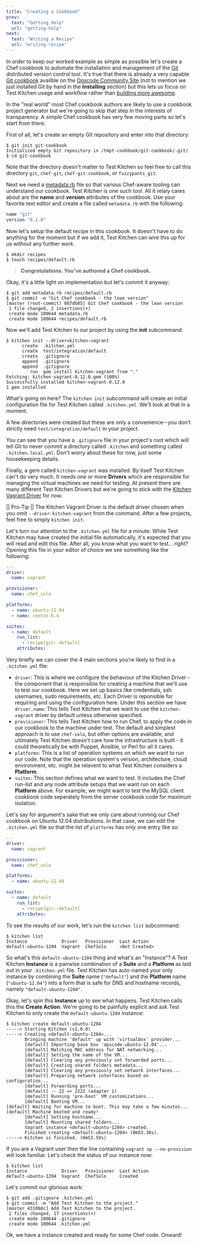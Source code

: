 ```yaml
---
title: "Creating a Cookbook"
prev:
  text: "Getting Help"
  url: "getting-help"
next:
  text: "Writing a Recipe"
  url: "writing-recipe"
---
```


In order to keep our worked example as simple as possible let's create a Chef cookbook to automate the installation and management of the [Git](http://git-scm.com/) distributed version control tool. It's true that there is already a very capable [Git cookbook](http://community.opscode.com/cookbooks/git) availble on the [Opscode Community Site](http://community.opscode.com/cookbooks) (not to mention we just installed Git by hand in the **Installing** section) but this lets us focus on Test Kitchen usage and workflow rather than [building more awesome](http://www.youtube.com/watch?v=OU8ihx3nT6I).

In the "real world" most Chef cookbook authors are likely to use a cookbook project generator but we're going to skip that step in the interests of transparency. A simple Chef cookbook has very few moving parts so let's start from there.

First of all, let's create an empty Git repository and enter into that directory:

~~~
$ git init git-cookbook
Initialized empty Git repository in /tmpt-cookbook/git-cookbook/.git/
$ cd git-cookbook
~~~

Note that the directory doesn't matter to Test Kitchen so feel free to call this directory `git`, `chef-git`, `chef-git-cookbook`, or `fuzzypants_git`.

Next we need a [metadata.rb](http://docs.opscode.com/config_rb_metadata.html) file so that various Chef-aware tooling can understand our cookbook. Test Kitchen is one such tool.  All it relaly cares about are the **name** and **version** attributes of the cookbook. Use your favorite text editor and create a file called `metadata.rb` with the following:


~~~ruby
name "git"
version "0.1.0"
~~~

Now let's setup the default recipe in this cookbook. It doesn't have to do anything for the moment but if we add it, Test Kitchen can wire this up for us without any further work.

~~~
$ mkdir recipes
$ touch recipes/default.rb
~~~

> **Congratulations. You've authored a Chef cookbook.**

Okay, it's a little light on implementation but let's commit it anyway:

~~~
$ git add metadata.rb recipes/default.rb
$ git commit -m "Git Chef cookbook - the lean version"
[master (root-commit) 087db85] Git Chef cookbook - the lean version
 1 file changed, 2 insertions(+)
 create mode 100644 metadata.rb
 create mode 100644 recipes/default.rb
~~~

Now we'll add Test Kitchen to our project by using the **init** subcommand:

~~~
$ kitchen init --driver=kitchen-vagrant
      create  .kitchen.yml
      create  test/integration/default
      create  .gitignore
      append  .gitignore
      append  .gitignore
         run  gem install kitchen-vagrant from "."
Fetching: kitchen-vagrant-0.12.0.gem (100%)
Successfully installed kitchen-vagrant-0.12.0
1 gem installed
~~~

What's going on here? The `kitchen init` subcommand will create an initial configuration file for Test Kitchen called `.kitchen.yml`. We'll look at that in a moment.

A few directories were created but these are only a convenience--you don't strictly need `test/integration/default` in your project.

You can see that you have a `.gitignore` file in your project's root which will tell Git to never commit a directory called `.kitchen` and something called `.kitchen.local.yml`. Don't worry about these for now, just some housekeeping details.

Finally, a gem called `kitchen-vagrant` was installed. By itself Test Kitchen can't do very much. It needs one or more **Drivers** which are responsible for managing the virtual machines we need for testing. At present there are many different Test Kitchen Drivers but we're going to stick with the [Kitchen Vagrant Driver](https://github.com/opscode/kitchen-vagrant) for now.

|| Pro-Tip
|| The Kitchen Vagrant Driver is the default driver chosen when you omit `--driver-kitchen-vagrant` from the command. After a few projects, feel free to simply `kitchen init`.

Let's turn our attention to the `.kitchen.yml` file for a minute. While Test Kitchen may have created the initial file automatically, it's expected that you will read and edit this file. After all, you know what you want to test... right? Opening this file in your editor of choice we see something like the following:

~~~yaml
---
driver:
  name: vagrant

provisioner:
  name: chef_solo

platforms:
  - name: ubuntu-12.04
  - name: centos-6.4

suites:
  - name: default
    run_list:
      - recipe[git::default]
    attributes:
~~~

Very briefly we can cover the 4 main sections you're likely to find in a `.kitchen.yml` file:

* `driver`: This is where we configure the behaviour of the Kitchen Driver - the component that is responsible for creating a machine that we'll use to test our cookbook.  Here we set up basics like credentials, ssh usernames, sudo requirements, etc. Each Driver is reponsible for requiring and using the configuration here. Under this section we have `driver.name`: This tells Test Kitchen that we want to use the `kitchen-vagrant` driver by default unless otherwise specified.
* `provisioner`: This tells Test Kitchen how to run Chef, to apply the code in our cookbook to the machine under test.  The default and simplest approach is to use `chef-solo`, but other options are available, and ultimately Test Kitchen doesn't care how the infrastructure is built - it could theoretically be with Puppet, Ansible, or Perl for all it cares.
* `platforms`: This is a list of operation systems on which we want to run our code. Note that the operation system's version, architecture, cloud environment, etc. might be relavent to what Test Kitchen considers a **Platform**.
* `suites`: This section defines what we want to test.  It includes the Chef run-list and any node attribute setups that we want run on each **Platform** above. For example, we might want to test the MySQL client cookbook code seperately from the server cookbook code for maximum isolation.

Let's say for argument's sake that we only care about running our Chef cookbook on Ubuntu 12.04 distributions. In that case, we can edit the `.kitchen.yml` file so that the list of `platforms` has only one entry like so:

~~~yaml
---
driver:
  name: vagrant

provisioner:
  name: chef_solo

platforms:
  - name: ubuntu-12.04

suites:
  - name: default
    run_list:
      - recipe[git::default]
    attributes:
~~~

To see the results of our work, let's run the `kitchen list` subcommand:

~~~
$ kitchen list
Instance             Driver   Provisioner  Last Action
default-ubuntu-1204  Vagrant  ChefSolo     <Not Created>
~~~

So what's this `default-ubuntu-1204` thing and what's an "Instance"? A Test Kitchen **Instance** is a pairwise combination of a **Suite** and a **Platform** as laid out in your `.kitchen.yml` file. Test Kitchen has auto-named your only instance by combining the **Suite** name (`"default"`) and the **Platform** name (`"ubuntu-12.04"`) into a form that is safe for DNS and hostname records, namely `"default-ubuntu-1204"`.

Okay, let's spin this **Instance** up to see what happens. Test Kitchen calls this the **Create Action**. We're going to be painfully explicit and ask Test Kitchen to only create the `default-ubuntu-1204` instance:

~~~
$ kitchen create default-ubuntu-1204
-----> Starting Kitchen (v1.0.0)
-----> Creating <default-ubuntu-1204>...
       Bringing machine 'default' up with 'virtualbox' provider...
       [default] Importing base box 'opscode-ubuntu-12.04'...
       [default] Matching MAC address for NAT networking...
       [default] Setting the name of the VM...
       [default] Clearing any previously set forwarded ports...
       [default] Creating shared folders metadata...
       [default] Clearing any previously set network interfaces...
       [default] Preparing network interfaces based on configuration...
       [default] Forwarding ports...
       [default] -- 22 => 2222 (adapter 1)
       [default] Running 'pre-boot' VM customizations...
       [default] Booting VM...
[default] Waiting for machine to boot. This may take a few minutes...       [default] Machine booted and ready!
       [default] Setting hostname...
       [default] Mounting shared folders...
       Vagrant instance <default-ubuntu-1204> created.
       Finished creating <default-ubuntu-1204> (0m53.30s).
-----> Kitchen is finished. (0m53.59s)
~~~

If you are a Vagrant user then the line containing `vagrant up --no-provision` will look familiar. Let's check the status of our instance now:

~~~
$ kitchen list
Instance             Driver   Provisioner  Last Action
default-ubuntu-1204  Vagrant  ChefSolo     Created
~~~

Let's commit our glorious work:

~~~
$ git add .gitignore .kitchen.yml
$ git commit -m "Add Test Kitchen to the project."
[master 431068c] Add Test Kitchen to the project.
 2 files changed, 17 insertions(+)
 create mode 100644 .gitignore
 create mode 100644 .kitchen.yml
~~~

Ok, we have a instance created and ready for some Chef code. Onward!
